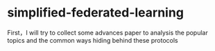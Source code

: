 # simplified-federated-learning
First，I will try to collect some advances paper to analysis the popular topics and the common ways hiding behind these protocols
